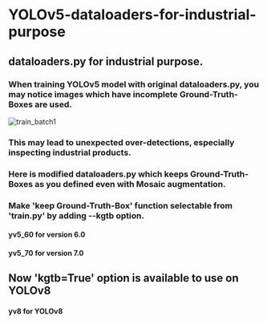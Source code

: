 # YOLOv5-dataloaders-for-industrial-purpose
## dataloaders.py for industrial purpose. 

### When training YOLOv5 model with original dataloaders.py, you may notice images which have incomplete Ground-Truth-Boxes are used.
![train_batch1](https://github.com/SwHaraday/YOLOv5-dataloaders-for-industrial-purpose/assets/49700734/ac146ee3-9ade-4160-9b7e-93ae53fb497a)
### This may lead to unexpected over-detections, especially inspecting industrial products.
### Here is modified dataloaders.py which keeps Ground-Truth-Boxes as you defined even with Mosaic augmentation.

### Make 'keep Ground-Truth-Box' function selectable from 'train.py' by adding --kgtb option.
#### yv5_60 for version 6.0
#### yv5_70 for version 7.0

## Now 'kgtb=True' option is available to use on YOLOv8
#### yv8 for YOLOv8
